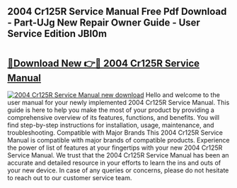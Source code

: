 ## 2004 Cr125R Service Manual Free Pdf Download - Part-UJg New Repair Owner Guide - User Service Edition JBI0m

# <h2><a href="http://bc39097.oget.top/?id=2004+Cr125R+Service+Manual">🔗Download New 👉🔴 2004 Cr125R Service Manual</a></h2>

[![2004 Cr125R Service Manual new download](https://i.imgur.com/5g1atiW.png)](http://bc39097.oget.top/?id=2004+Cr125R+Service+Manual)
Hello and welcome to the user manual for your newly implemented 2004 Cr125R Service Manual. This guide is here to help you make the most of your product by providing a comprehensive overview of its features, functions, and benefits. You will find step-by-step instructions for installation, usage, maintenance, and troubleshooting. Compatible with Major Brands This 2004 Cr125R Service Manual is compatible with major brands of compatible products. Experience the power of list of features at your fingertips with your new 2004 Cr125R Service Manual. We trust that the 2004 Cr125R Service Manual has been an accurate and detailed resource in your efforts to learn the ins and outs of your new device. In case of any queries or concerns, please do not hesitate to reach out to our customer service team.
